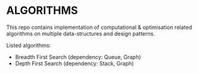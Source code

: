 # ALGORITHMS

This repo contains implementation of computational & optimisation related algorithms on multiple data-structures and design patterns.

Listed algorithms:
* Breadth First Search (dependency: Queue, Graph)
* Depth First Search (dependency: Stack, Graph)
